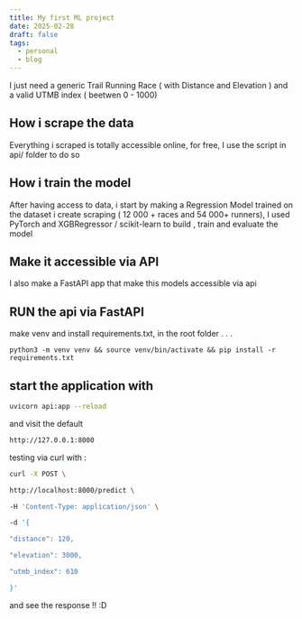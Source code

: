 ```yaml
---
title: My first ML project
date: 2025-02-28
draft: false
tags:
  - personal
  - blog
---
```

  

I just need a generic Trail Running Race ( with Distance and Elevation ) and a valid UTMB index ( beetwen 0 - 1000)

## How i scrape the data

Everything i scraped is totally accessible online, for free,
I use the script in api/ folder to do so

## How i train the model

After having access to data, i start by making a Regression Model trained on the dataset i create scraping ( 12 000 + races and 54 000+ runners), I used PyTorch and XGBRegressor / scikit-learn to build , train and evaluate the model

## Make it accessible via API

I also make a FastAPI app that make this models accessible via api

## RUN the api via FastAPI

make venv and install requirements.txt, in the root folder . . .

```basg
python3 -m venv venv && source venv/bin/activate && pip install -r requirements.txt
```

## start the application with

```bash
uvicorn api:app --reload
```

and visit the default

```bash
http://127.0.0.1:8000
```

testing via curl with :

```bash
curl -X POST \

http://localhost:8000/predict \

-H 'Content-Type: application/json' \

-d '{

"distance": 120,

"elevation": 3000,

"utmb_index": 610

}'
```

and see the response !! :D